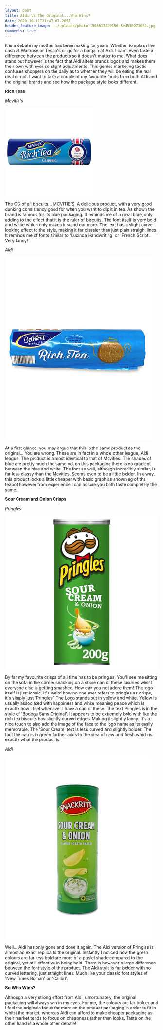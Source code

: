 ```yaml
---
layout: post
title: Aldi Vs The Original...Who Wins?
date: 2020-10-11T21:47:07.265Z
header_feature_image: ../uploads/photo-1506617420156-8e4536971650.jpg
comments: true
---
```

It is a debate my mother has been making for years. Whether to splash the cash at Waitrose or Tesco's or go for a bargain at Aldi. I can't even taste a difference between the products so it doesn't matter to me. What does stand out however is the fact that Aldi alters brands logos and makes them their own with ever so slight adjustments. This genius marketing tactic confuses shoppers on the daily as to whether they will be eating the real deal or not. I want to take a couple of my favourite foods from both Aldi and the original brands and see how the package style looks different. 

**Rich Teas**

*Mcvitie's*

![](../uploads/ln_002152_bp_11.jpg)

The OG of all biscuits... MCVITIE'S. A delicious product, with a very good dunking consistency good for when you want to dip it in tea. As shown the brand is famous for its blue packaging. It reminds me of a royal blue, only adding to the effect that it is the ruler of biscuits. The font itself is very bold and white which only makes it stand out more. The text has a slight curve looking effect to the style, making it far classier than just plain straight lines. It reminds me of fonts similar to 'Lucinda Handwriting' or 'French Script'. Very fancy!

*Aldi*

![](../uploads/058767005702200-a.jpg)

At a first glance, you may argue that this is the same product as the original... You are wrong. These are in fact in a whole other league, Aldi league.   The product is almost identical to that of Mcvities. The shades of blue are pretty much the same yet on this packaging there is no gradient between the blue and white. The font as well, although incredibly similar, is far less classy than the Mcvities. Seems even to be a little bolder. In a way, this product looks a little cheaper with basic graphics shown eg of the teapot however from experience I can assure you both taste completely the same.  

**Sour Cream and Onion Crisps** 

*Pringles* 

![](../uploads/snapshotimagehandler_509411016.jpeg)

By far my favourite crisps of all time has to be pringles. You'll see me sitting on the sofa in the corner snacking on a share can of these luxuries whilst everyone else is getting smashed. How can you not adore them! The logo itself is just iconic. It's weird how no one ever refers to pringles as crisps, it's simply just 'Pringles'. The Logo stands out in yellow and white. Yellow is usually associated with happiness and white meaning peace which is exactly how I feel whenever I have a can of these. The text Pringles is in the style of 'Bodega Sans Original'. It appears to be extremely bold with like the rich tea biscuits has slightly curved edges. Making it slightly fancy. It's a nice touch to also add the image of the face to the logo name as its easily memorable. The 'Sour Cream' text is less curved and slightly bolder. The fact the can is in green further adds to the idea of new and fresh which is exactly what the product is.

*Aldi*

![](../uploads/sour-cream-onion-potato-snacks-a-1-.jpg)

Well... Aldi has only gone and done it again. The Aldi version of Pringles is almost an exact replica to the original. Instantly I noticed how the green colours are far less bold are more of a pastel shade compared to the original, yet still effective in being bold. There is however a large difference between the font style of the product. The Aldi style is far bolder with no curved lettering, just straight lines. Much like your classic font styles of 'New Times Roman' or 'Calibri'. 

**So Who Wins?**

Although a very strong effort from Aldi, unfortunately, the original packaging will always win in my eyes. For me, the colours are far bolder and I feel the originals focus far more on the product packaging in order to fit in whilst the market, whereas Aldi can afford to make cheaper packaging as their market tends to focus on cheapness rather than looks. Taste on the other hand is a whole other debate!